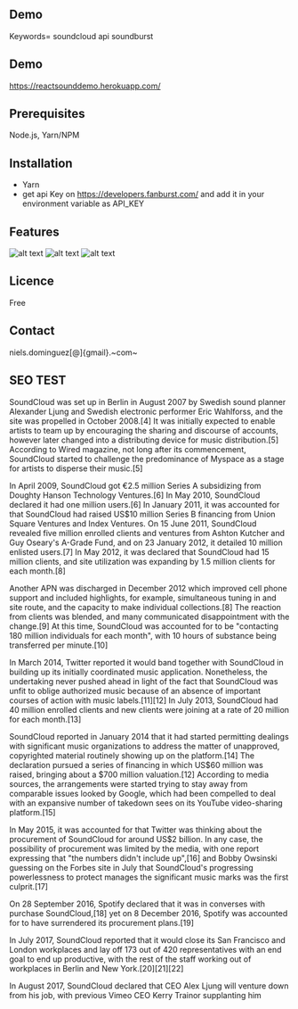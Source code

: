 ## Demo
Keywords= soundcloud api soundburst 

## Demo

https://reactsounddemo.herokuapp.com/

## Prerequisites

Node.js, Yarn/NPM

## Installation

- Yarn
- get api Key on https://developers.fanburst.com/ and add it in your environment variable as API_KEY

## Features

![alt text](http://oi64.tinypic.com/rc68og.jpg)
![alt text](http://oi67.tinypic.com/ddz5ok.jpg)
![alt text](http://oi67.tinypic.com/1zoz1oz.jpg)

## Licence

Free

## Contact

niels.dominguez[@]{gmail}.~com~

## SEO TEST 

SoundCloud was set up in Berlin in August 2007 by Swedish sound planner Alexander Ljung and Swedish electronic performer Eric Wahlforss, and the site was propelled in October 2008.[4] It was initially expected to enable artists to team up by encouraging the sharing and discourse of accounts, however later changed into a distributing device for music distribution.[5] According to Wired magazine, not long after its commencement, SoundCloud started to challenge the predominance of Myspace as a stage for artists to disperse their music.[5] 

In April 2009, SoundCloud got €2.5 million Series A subsidizing from Doughty Hanson Technology Ventures.[6] In May 2010, SoundCloud declared it had one million users.[6] In January 2011, it was accounted for that SoundCloud had raised US$10 million Series B financing from Union Square Ventures and Index Ventures. On 15 June 2011, SoundCloud revealed five million enrolled clients and ventures from Ashton Kutcher and Guy Oseary's A-Grade Fund, and on 23 January 2012, it detailed 10 million enlisted users.[7] In May 2012, it was declared that SoundCloud had 15 million clients, and site utilization was expanding by 1.5 million clients for each month.[8] 

Another APN was discharged in December 2012 which improved cell phone support and included highlights, for example, simultaneous tuning in and site route, and the capacity to make individual collections.[8] The reaction from clients was blended, and many communicated disappointment with the change.[9] At this time, SoundCloud was accounted for to be "contacting 180 million individuals for each month", with 10 hours of substance being transferred per minute.[10] 

In March 2014, Twitter reported it would band together with SoundCloud in building up its initially coordinated music application. Nonetheless, the undertaking never pushed ahead in light of the fact that SoundCloud was unfit to oblige authorized music because of an absence of important courses of action with music labels.[11][12] In July 2013, SoundCloud had 40 million enrolled clients and new clients were joining at a rate of 20 million for each month.[13] 

SoundCloud reported in January 2014 that it had started permitting dealings with significant music organizations to address the matter of unapproved, copyrighted material routinely showing up on the platform.[14] The declaration pursued a series of financing in which US$60 million was raised, bringing about a $700 million valuation.[12] According to media sources, the arrangements were started trying to stay away from comparable issues looked by Google, which had been compelled to deal with an expansive number of takedown sees on its YouTube video-sharing platform.[15] 

In May 2015, it was accounted for that Twitter was thinking about the procurement of SoundCloud for around US$2 billion. In any case, the possibility of procurement was limited by the media, with one report expressing that "the numbers didn't include up",[16] and Bobby Owsinski guessing on the Forbes site in July that SoundCloud's progressing powerlessness to protect manages the significant music marks was the first culprit.[17] 

On 28 September 2016, Spotify declared that it was in converses with purchase SoundCloud,[18] yet on 8 December 2016, Spotify was accounted for to have surrendered its procurement plans.[19] 

In July 2017, SoundCloud reported that it would close its San Francisco and London workplaces and lay off 173 out of 420 representatives with an end goal to end up productive, with the rest of the staff working out of workplaces in Berlin and New York.[20][21][22] 

In August 2017, SoundCloud declared that CEO Alex Ljung will venture down from his job, with previous Vimeo CEO Kerry Trainor supplanting him
